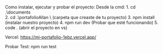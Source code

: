 Como instalar, ejecutar y probar el proyecto:
Desde la cmd: 1. cd .\documents\
              2. cd .\portafolioAllan \ (carpeta que creaste de tu proyecto)
              3. npm install (instalar nuestro proyecto)
              4. npm run dev (Probar que esté funcionando)
              5. code .   (abrir el proyecto en vs)

Vercel:
https://mi-portafolio-1ebz.vercel.app/

Probar Test:
npm run test